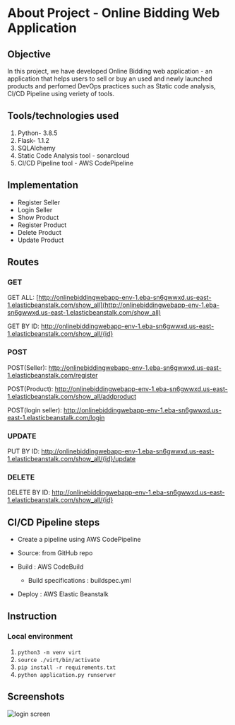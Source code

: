 # About Project - Online Bidding Web Application

## Objective  
    
In this project, we have developed Online Bidding web application - an application that helps users to sell or buy an used and newly launched products and perfomed DevOps practices such as Static code analysis, CI/CD Pipeline using veriety of tools.

## Tools/technologies used 

1. Python- 3.8.5
2. Flask- 1.1.2
3. SQLAlchemy
4. Static Code Analysis tool - sonarcloud
5. CI/CD Pipeline tool - AWS CodePipeline 

## Implementation 

* Register Seller 
* Login Seller
* Show Product
* Register Product
* Delete Product
* Update Product


## Routes

### GET

GET ALL: [http://onlinebiddingwebapp-env-1.eba-sn6gwwxd.us-east-1.elasticbeanstalk.com/show_all](http://onlinebiddingwebapp-env-1.eba-sn6gwwxd.us-east-1.elasticbeanstalk.com/show_all)
        
GET BY ID: http://onlinebiddingwebapp-env-1.eba-sn6gwwxd.us-east-1.elasticbeanstalk.com/show_all/{id}
        
### POST
POST(Seller): http://onlinebiddingwebapp-env-1.eba-sn6gwwxd.us-east-1.elasticbeanstalk.com/register 

POST(Product): http://onlinebiddingwebapp-env-1.eba-sn6gwwxd.us-east-1.elasticbeanstalk.com/show_all/addproduct  


POST(login seller): http://onlinebiddingwebapp-env-1.eba-sn6gwwxd.us-east-1.elasticbeanstalk.com/login 

### UPDATE 

PUT BY ID: http://onlinebiddingwebapp-env-1.eba-sn6gwwxd.us-east-1.elasticbeanstalk.com/show_all/{id}/update

### DELETE

DELETE BY ID: http://onlinebiddingwebapp-env-1.eba-sn6gwwxd.us-east-1.elasticbeanstalk.com/show_all/{id}

## CI/CD Pipeline steps 

- Create a pipeline using AWS CodePipeline 

- Source: from GitHub repo

- Build : AWS CodeBuild 
    - Build specifications : buildspec.yml 

- Deploy : AWS Elastic Beanstalk 

## Instruction
### Local environment
1. `python3 -m venv virt`
2. `source ./virt/bin/activate`
3. `pip install -r requirements.txt`
4. `python application.py runserver`
    
## Screenshots 
![login screen](https://i.ibb.co/fp1CT9j/screenshot.png)


